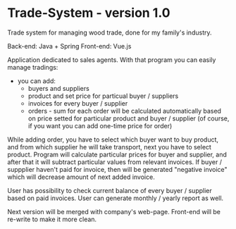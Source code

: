 # Trade-System - version 1.0
Trade system for managing wood trade, done for my family's industry.

Back-end: Java + Spring
Front-end: Vue.js

Application dedicated to sales agents. With that program you can easily manage tradings:
 - you can add:
    - buyers and suppliers
    - product and set price for particual buyer / suppliers
    - invoices for every buyer / supplier
    - orders - sum for each order will be calculated automatically based on price setted for particular product and              buyer / supplier (of course, if you want you can add one-time price for order)
    
While adding order, you have to select which buyer want to buy product, and from which supplier he will take transport, next you have to select product. Program will calculate particular prices for buyer and supplier, and after that it will subtract particular values from relevant invoices. If buyer / suppplier haven't paid for invoice, then will be generated "negative invoice" which will decrease amount of next added invoice. 
   
User has possibility to check current balance of every buyer / supplier based on paid invoices.
User can generate monthly / yearly report as well.

Next version will be merged with company's web-page. Front-end will be re-write to make it more clean.
    
